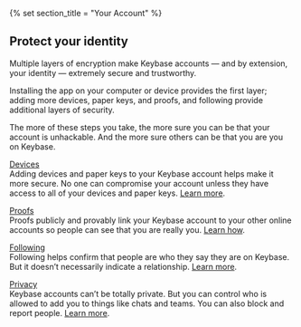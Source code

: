 {% set section_title = "Your Account" %}

## Protect your identity
Multiple layers of encryption make Keybase accounts — and by extension, your identity — extremely secure and trustworthy. 

Installing the app on your computer or device provides the first layer; adding more devices, paper keys, and proofs, and following provide additional layers of security.

The more of these steps you take, the more sure you can be that your account is unhackable. And the more sure others can be that you are you on Keybase.

[Devices](account/devices)  
Adding devices and paper keys to your Keybase account helps make it more secure. No one can compromise your account unless they have access to all of your devices and paper keys. [Learn more](account/devices).

[Proofs](account/proofs)  
Proofs publicly and provably link your Keybase account to your other online accounts so people can see that you are really you.     [Learn how](account/proofs).

[Following](accounts/following)  
Following helps confirm that people are who they say they are on Keybase. But it doesn’t necessarily indicate a relationship. [Learn more](accounts/following).

[Privacy](accounts/privacy)  
Keybase accounts can’t be totally private. But you can control who is allowed to add you to things like chats and teams. You can also block and report people. [Learn more](accounts/privacy).


